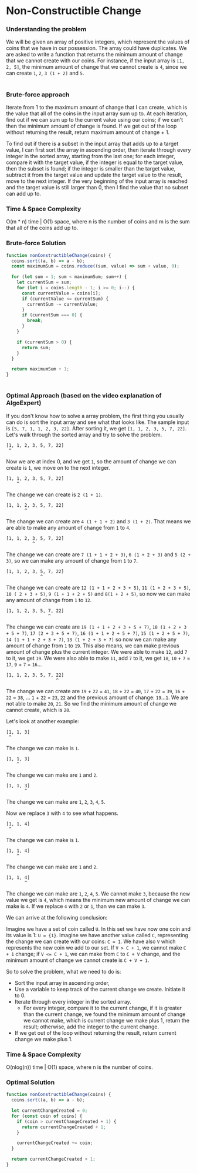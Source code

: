 # Non-Constructible Change

### Understanding the problem

We will be given an array of positive integers, which represent the values of coins that we have in our possession. The array could have duplicates. We are asked to write a function that returns the minimum amount of change that we cannot create with our coins. For instance, if the input array is `[1, 2, 5]`, the minimum amount of change that we cannot create is `4`, since we can create `1`, `2`, `3 (1 + 2)` and `5`.

#

### Brute-force approach

Iterate from 1 to the maximum amount of change that I can create, which is the value that all of the coins in the input array sum up to. At each iteration, find out if we can sum up to the current value using our coins; if we can't then the minimum amount of change is found. If we get out of the loop without returning the result, return maximum amount of change + 1.

To find out if there is a subset in the input array that adds up to a target value, I can first sort the array in ascending order, then iterate through every integer in the sorted array, starting from the last one; for each integer, compare it with the target value, if the integer is equal to the target value, then the subset is found; if the integer is smaller than the target value, subtract it from the target value and update the target value to the result, move to the next integer. If the very beginning of the input array is reached and the target value is still larger than 0, then I find the value that no subset can add up to.

### Time & Space Complexity

O(m \* n) time | O(1) space, where n is the number of coins and m is the sum that all of the coins add up to.

### Brute-force Solution

```js
function nonConstructibleChange(coins) {
  coins.sort((a, b) => a - b);
  const maximumSum = coins.reduce((sum, value) => sum + value, 0);

  for (let sum = 1; sum < maximumSum; sum++) {
    let currentSum = sum;
    for (let i = coins.length - 1; i >= 0; i--) {
      const currentValue = coins[i];
      if (currentValue <= currentSum) {
        currentSum -= currentValue;
      }
      if (currentSum === 0) {
        break;
      }
    }

    if (currentSum > 0) {
      return sum;
    }
  }

  return maximumSum + 1;
}
```

#

### Optimal Approach (based on the video explanation of AlgoExpert)

If you don't know how to solve a array problem, the first thing you usually can do is sort the input array and see what that looks like. The sample input is `[5, 7, 1, 1, 2, 3, 22]`. After sorting it, we get `[1, 1, 2, 3, 5, 7, 22]`. Let's walk through the sorted array and try to solve the problem.

```
[1, 1, 2, 3, 5, 7, 22]
 ^
```

Now we are at index 0, and we get `1`, so the amount of change we can create is `1`, we move on to the next integer.

```
[1, 1, 2, 3, 5, 7, 22]
    ^
```

The change we can create is `2 (1 + 1)`.

```
[1, 1, 2, 3, 5, 7, 22]
       ^
```

The change we can create are `4 (1 + 1 + 2)` and `3 (1 + 2)`. That means we are able to make any amount of change from `1` to `4`.

```
[1, 1, 2, 3, 5, 7, 22]
          ^
```

The change we can create are `7 (1 + 1 + 2 + 3)`, `6 (1 + 2 + 3)` and `5 (2 + 3)`, so we can make any amount of change from `1` to `7`.

```
[1, 1, 2, 3, 5, 7, 22]
             ^
```

The change we can create are `12 (1 + 1 + 2 + 3 + 5)`, `11 (1 + 2 + 3 + 5)`, `10 ( 2 + 3 + 5)`, `9 (1 + 1 + 2 + 5)` and `8(1 + 2 + 5)`, so now we can make any amount of change from `1` to `12`.

```
[1, 1, 2, 3, 5, 7, 22]
                ^
```

The change we can create are `19 (1 + 1 + 2 + 3 + 5 + 7)`, `18 (1 + 2 + 3 + 5 + 7)`, `17 (2 + 3 + 5 + 7)`, `16 (1 + 1 + 2 + 5 + 7)`, `15 (1 + 2 + 5 + 7)`, `14 (1 + 1 + 2 + 3 + 7)`, `13 (1 + 2 + 3 + 7)` so now we can make any amount of change from `1` to `19`. This also means, we can make previous amount of change plus the current integer. We were able to make `12`, add `7` to it, we get `19`. We were also able to make `11`, add `7` to it, we get `18`, `10` + `7` = `17`, `9` + `7` = `16`...

```
[1, 1, 2, 3, 5, 7, 22]
                   ^
```

The change we can create are `19` + `22` = `41`, `18` + `22` = `40`, `17` + `22` = `39`,
`16` + `22` = `38`, ... `1` + `22` = `23`, `22` and the previous amount of change: `19`...`1`. We are not able to make `20`, `21`. So we find the minimum amount of change we cannot create, which is `20`.

Let's look at another example:

```
[1, 1, 3]
 ^
```

The change we can make is `1`.

```
[1, 1, 3]
    ^
```

The change we can make are `1` and `2`.

```
[1, 1, 3]
       ^
```

The change we can make are `1`, `2`, `3`, `4`, `5`.

Now we replace `3` with `4` to see what happens.

```
[1, 1, 4]
 ^
```

The change we can make is `1`.

```
[1, 1, 4]
    ^
```

The change we can make are `1` and `2`.

```
[1, 1, 4]
       ^
```

The change we can make are `1`, `2`, `4`, `5`. We cannot make `3`, because the new value we get is `4`, which means the minimum new amount of change we can make is `4`. If we replace `4` with `2` or `1`, than we can make `3`.

We can arrive at the following conclusion:

Imagine we have a set of coin called `U`. In this set we have now one coin and its value is 1: `U = {1}`. Imagine we have another value called `C`, representing the change we can create with our coins: `C = 1`. We have also `V` which represents the new coin we add to our set. If `V > C + 1`, we cannot make `C + 1` change; if `V <= C + 1`, we can make from `C` to `C + V` change, and the minimum amount of change we cannot create is `C + V + 1`.

So to solve the problem, what we need to do is:

- Sort the input array in ascending order,
- Use a variable to keep track of the current change we create. Initiate it to 0.
- Iterate through every integer in the sorted array.
  - For every integer, compare it to the current change, if it is greater than the current change, we found the minimum amount of change we cannot make, which is current change we make plus 1, return the result; otherwise, add the integer to the current change.
- If we get out of the loop without returning the result, return current change we make plus 1.

### Time & Space Complexity

O(nlog(n)) time | O(1) space, where n is the number of coins.

### Optimal Solution

```js
function nonConstructibleChange(coins) {
  coins.sort((a, b) => a - b);

  let currentChangeCreated = 0;
  for (const coin of coins) {
    if (coin > currentChangeCreated + 1) {
      return currentChangeCreated + 1;
    }

    currentChangeCreated += coin;
  }

  return currentChangeCreated + 1;
}
```
